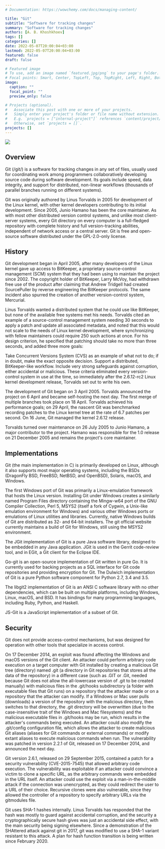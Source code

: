 ```yaml
---
# Documentation: https://wowchemy.com/docs/managing-content/

title: "Git"
subtitle: "Software for tracking changes"
summary: "Software for tracking changes"
authors: [A. B. Khoshkhoev]
tags: []
categories: []
date: 2022-05-07T20:00:04+03:00
lastmod: 2022-05-07T20:00:04+03:00
featured: false
draft: false

# Featured image
# To use, add an image named `featured.jpg/png` to your page's folder.
# Focal points: Smart, Center, TopLeft, Top, TopRight, Left, Right, BottomLeft, Bottom, BottomRight.
image:
  caption: ""
  focal_point: ""
  preview_only: false

# Projects (optional).
#   Associate this post with one or more of your projects.
#   Simply enter your project's folder or file name without extension.
#   E.g. `projects = ["internal-project"]` references `content/project/deep-learning/index.md`.
#   Otherwise, set `projects = []`.
projects: []
---
```


![](https://fuzeservers.ru/wp-content/uploads/4/c/a/4ca54660353facf2dab077639fb18a8b.png) 


## Overview

Git (/git/) is a software for tracking changes in any set of files, usually used for coordinating work among programmers collaboratively developing source code during software development. Its goals include speed, data integrity, and support for distributed, non-linear workflows (thousands of parallel branches running on different systems).

Git was originally authored by Linus Torvalds in 2005 for development of the Linux kernel, with other kernel developers contributing to its initial development. Since 2005, Junio Hamano has been the core maintainer. As with most other distributed version control systems, and unlike most client-server systems, every Git directory on every computer is a full-fledged repository with complete history and full version-tracking abilities, independent of network access or a central server. Git is free and open-source software distributed under the GPL-2.0-only license.



## History

Git development began in April 2005, after many developers of the Linux kernel gave up access to BitKeeper, a proprietary source-control management (SCM) system that they had been using to maintain the project since 2002. The copyright holder of BitKeeper, Larry McVoy, had withdrawn free use of the product after claiming that Andrew Tridgell had created SourcePuller by reverse engineering the BitKeeper protocols. The same incident also spurred the creation of another version-control system, Mercurial.

Linus Torvalds wanted a distributed system that he could use like BitKeeper, but none of the available free systems met his needs. Torvalds cited an example of a source-control management system needing 30 seconds to apply a patch and update all associated metadata, and noted that this would not scale to the needs of Linux kernel development, where synchronizing with fellow maintainers could require 250 such actions at once. For his design criterion, he specified that patching should take no more than three seconds, and added three more goals:

Take Concurrent Versions System (CVS) as an example of what not to do; if in doubt, make the exact opposite decision.
Support a distributed, BitKeeper-like workflow.
Include very strong safeguards against corruption, either accidental or malicious.
These criteria eliminated every version-control system in use at the time, so immediately after the 2.6.12-rc2 Linux kernel development release, Torvalds set out to write his own.

The development of Git began on 3 April 2005. Torvalds announced the project on 6 April and became self-hosting the next day. The first merge of multiple branches took place on 18 April. Torvalds achieved his performance goals; on 29 April, the nascent Git was benchmarked recording patches to the Linux kernel tree at the rate of 6.7 patches per second. On 16 June, Git managed the kernel 2.6.12 release.

Torvalds turned over maintenance on 26 July 2005 to Junio Hamano, a major contributor to the project. Hamano was responsible for the 1.0 release on 21 December 2005 and remains the project's core maintainer.


## Implementations

Git (the main implementation in C) is primarily developed on Linux, although it also supports most major operating systems, including the BSDs (DragonFly BSD, FreeBSD, NetBSD, and OpenBSD), Solaris, macOS, and Windows.

The first Windows port of Git was primarily a Linux-emulation framework that hosts the Linux version. Installing Git under Windows creates a similarly named Program Files directory containing the Mingw-w64 port of the GNU Compiler Collection, Perl 5, MSYS2 (itself a fork of Cygwin, a Unix-like emulation environment for Windows) and various other Windows ports or emulations of Linux utilities and libraries. Currently, native Windows builds of Git are distributed as 32- and 64-bit installers. The git official website currently maintains a build of Git for Windows, still using the MSYS2 environment.

The JGit implementation of Git is a pure Java software library, designed to be embedded in any Java application. JGit is used in the Gerrit code-review tool, and in EGit, a Git client for the Eclipse IDE.

Go-git is an open-source implementation of Git written in pure Go. It is currently used for backing projects as a SQL interface for Git code repositories and providing encryption for Git.
The Dulwich implementation of Git is a pure Python software component for Python 2.7, 3.4 and 3.5.

The libgit2 implementation of Git is an ANSI C software library with no other dependencies, which can be built on multiple platforms, including Windows, Linux, macOS, and BSD. It has bindings for many programming languages, including Ruby, Python, and Haskell.

JS-Git is a JavaScript implementation of a subset of Git.

## Security

Git does not provide access-control mechanisms, but was designed for operation with other tools that specialize in access control.

On 17 December 2014, an exploit was found affecting the Windows and macOS versions of the Git client. An attacker could perform arbitrary code execution on a target computer with Git installed by creating a malicious Git tree (directory) named .git (a directory in Git repositories that stores all the data of the repository) in a different case (such as .GIT or .Git, needed because Git does not allow the all-lowercase version of .git to be created manually) with malicious files in the .git/hooks subdirectory (a folder with executable files that Git runs) on a repository that the attacker made or on a repository that the attacker can modify. If a Windows or Mac user pulls (downloads) a version of the repository with the malicious directory, then switches to that directory, the .git directory will be overwritten (due to the case-insensitive trait of the Windows and Mac filesystems) and the malicious executable files in .git/hooks may be run, which results in the attacker's commands being executed. An attacker could also modify the .git/config configuration file, which allows the attacker to create malicious Git aliases (aliases for Git commands or external commands) or modify extant aliases to execute malicious commands when run. The vulnerability was patched in version 2.2.1 of Git, released on 17 December 2014, and announced the next day.

Git version 2.6.1, released on 29 September 2015, contained a patch for a security vulnerability (CVE-2015-7545) that allowed arbitrary code execution. The vulnerability was exploitable if an attacker could convince a victim to clone a specific URL, as the arbitrary commands were embedded in the URL itself. An attacker could use the exploit via a man-in-the-middle attack if the connection was unencrypted, as they could redirect the user to a URL of their choice. Recursive clones were also vulnerable, since they allowed the controller of a repository to specify arbitrary URLs via the gitmodules file.

Git uses SHA-1 hashes internally. Linus Torvalds has responded that the hash was mostly to guard against accidental corruption, and the security a cryptographically secure hash gives was just an accidental side effect, with the main security being signing elsewhere. Since a demonstration of the SHAttered attack against git in 2017, git was modified to use a SHA-1 variant resistant to this attack. A plan for hash function transition is being written since February 2020.